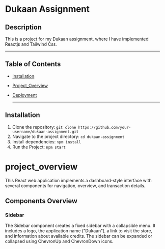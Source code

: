 # Dukaan Assignment

## Description
This is a project for my Dukaan assignment, where I have implemented Reactjs and Tailwind Css.

---

## Table of Contents
- [Installation](#installation)
- [Project_Overview](#project_overview)
- [Deployment](#deployment)

  ---
  
## Installation
1. Clone the repository: `git clone https://github.com/your-username/dukaan-assignment.git`
2. Navigate to the project directory: `cd dukaan-assignment`
3. Install dependencies: `npm install`
4. Run the Project:  `npm start`

# project_overview
This React web application implements a dashboard-style interface with several components for navigation, overview, and transaction details.

## Components Overview
### Sidebar
The Sidebar component creates a fixed sidebar with a collapsible menu. It includes a logo, the application name ("Dukaan"), a link to visit the store, and information about available credits. The sidebar can be expanded or collapsed using ChevronUp and ChevronDown icons.


